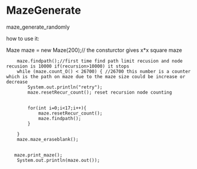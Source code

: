 # MazeGenerate
maze_generate_randomly

how to use it:

 Maze maze = new Maze(200);// the consturctor gives x*x square maze

        maze.findpath();//first time find path limit recusion and node recusion is 10000 if(recursion>10000) it stops
        while (maze.count_O() < 26700) { //26700 this number is a counter which is the path on maze due to the maze size could be increase or decrease
            System.out.println("retry");
            maze.resetRecur_count(); reset recursion node counting
           
            
            for(int i=0;i<17;i++){
                maze.resetRecur_count();
                maze.findpath();
            }
            
        }
        maze.maze_eraseblank();

      
       maze.print_maze();
        System.out.println(maze.out());
        

      
